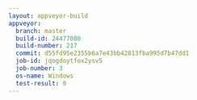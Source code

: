 ```yaml
---
layout: appveyor-build
appveyor:
  branch: master
  build-id: 24477080
  build-number: 217
  commit: d55fd95e2355b6a7e43bb42813fba995d7b47dd1
  job-id: jqogdoytfox2ysv5
  job-number: 3
  os-name: Windows
  test-result: 0
---
```

